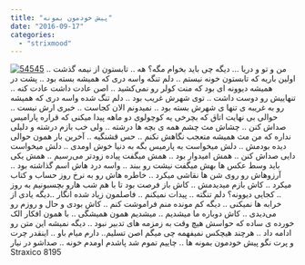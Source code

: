 ```yaml
---
title: "پیش خودمون بمونه"
date: "2016-09-17"
categories: 
  - "strixmood"
---
```


[![54545](http://localhost/wp-content/uploads/2016/09/54545-300x300.png)](http://localhost/wp-content/uploads/2016/09/54545.png) من و تو و دریا ... دیگه چی باید بخوام مگه؟ هه .. تابستون از نیمه گذشت .. اولین باریه که تابستون خونه نیستم .. دلم تنگه واسه دری که همیشه بسته بود .. پشت در همیشه دیوونه ای بود که منت کولر رو نمی‌کشید .. اصن عادت داشت عادت کنه .. تنهاییش رو دوست داشت .. توی شهرش غریب بود .. دلم تنگ شده واسه دری که همیشه رو به غریبه ی تنها ی شهرش بسته بود .. نمیدونم الان کجاست .. خبری ارش نیست .. حوالی بی نهایت اتاق که بچرخی یه کوچولوی دو ماهه پیدا میکنی که قراره پارامیس صداش کنن .. چشاش مث چشم همه ی بچه ها درشته .. ولی خب بازم درشته و دلیلی نداره که من مث همیشه متعجب نگاهش نکنم .. حس قشنگیه .. آخرین بار همون حوالی دیده بودمش .. دلش میخواست به پارمیس بگه به دنیا خوش اومدی .. دلش میخواست دایی صداش کنن .. همش امیدوار بود .. همش میگفت پیاده زودتر می‌رسیم .. همش یکی باید وسط عکس ها بهش میگفت نیشت رو ببند .. واسه درد هاش اسم گذاشته بود .. آرزوهاش رو روی شن ها نقاشی میکرد .. خاطره هاش رو به نرخ روز حساب و کتاب میکرد .. کاش بازم میدیدمش .. کاش باز فرصت بود تا با هم شب هارو بچسبونیم به روز .. کجایی دیوونه؟ دلم تنگته .. پیدات نمیکنم .. فاصلمون زیاد شده انگار ..دیگه یادی از خرابه ها نمیکنی .. دیگه کم مونده منم فراموشت کنم .. کاش بودی و حال و روزم رو می‌دیدی .. کاش دوباره ما میشدیم .. میشدیم همون همیشگی .. با همون افکار الک خورده ی ساده که حواسش هیچ وقت به زمزمه های تدبیر نبود .. دیگه نمیشه این متن رو ادامه داد .. هرچند هیچکس نمیفهمه چی میگم اصن تسلیم.. دارم میام باو .. اینقدر چرت و پرت نگو پیش خودمون بمونه ها .. چاییم تموم شد پاشدم اومدم خونه .. صداشو در نیار Straxico 8195
